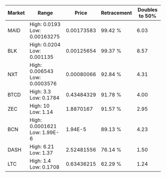 | Market | Range | Price| Retracement | Doubles to 50% |
| --- | --- | --- | --- | --- |
| MAID | High: 0.0193<br />Low: 0.00163275 | 0.00173583 | 99.42 % | 6.03 |
| BLK | High: 0.0204<br />Low: 0.001135 | 0.00125654 | 99.37 % | 8.57 |
| NXT | High: 0.006543<br />Low: 0.0003576 | 0.00080066 | 92.84 % | 4.31 |
| BTCD | High: 3.3<br />Low: 0.1784 | 0.43484329 | 91.78 % | 4.00 |
| ZEC | High: 10<br />Low: 1.14 | 1.8870167 | 91.57 % | 2.95 |
| BCN | High: 0.0001621<br />Low: 1.99E-6 | 1.94E-5 | 89.13 % | 4.23 |
| DASH | High: 6.21<br />Low: 1.37 | 2.52481556 | 76.14 % | 1.50 |
| LTC | High: 1.4<br />Low: 0.1708 | 0.63436215 | 62.29 % | 1.24 |
